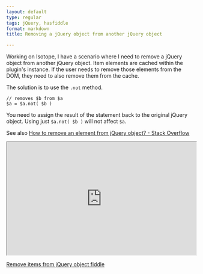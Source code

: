 ```yaml
---
layout: default
type: regular
tags: jQuery, hasfiddle
format: markdown
title: Removing a jQuery object from another jQuery object

---
```

Working on Isotope, I have a scenario where I need to remove a jQuery object from another jQuery object.  Item elements are cached within the plugin's instance. If the user needs to remove those elements from the DOM, they need to also remove them from the cache.

The solution is to use the `.not` method.

    // removes $b from $a
    $a = $a.not( $b )

You need to assign the result of the statement back to the original jQuery object. Using just `$a.not( $b )` will not affect `$a`.

See also [How to remove an element from jQuery object? - Stack Overflow](http://stackoverflow.com/questions/3108479/how-to-remove-an-element-from-jquery-object#answer-3108550)

<iframe style="width: 100%; height: 300px" src="http://jsfiddle.net/desandro/KCpFp/embedded/js,html,css,result"> </iframe>

[Remove items from jQuery object fiddle](http://jsfiddle.net/desandro/KCpFp/)